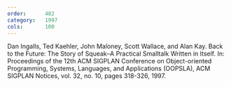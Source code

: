 ```yaml
---
order:      482
category:   1997
cols:       100
---
```

Dan Ingalls, Ted Kaehler, John Maloney, Scott Wallace, and Alan Kay. Back to the Future: The Story of Squeak–A Practical Smalltalk Written in Itself. In: Proceedings of the 12th ACM SIGPLAN Conference on Object-oriented Programming, Systems, Languages, and Applications (OOPSLA), ACM SIGPLAN Notices, vol. 32, no. 10, pages 318-326, 1997.

